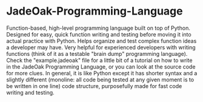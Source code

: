 # JadeOak-Programming-Language
Function-based, high-level programming language built on top of Python. Designed for easy, quick function writing and testing before moving it into actual practice with Python. Helps organize and test complex function ideas a developer may have. Very helpful for experienced developers with writing functions (think of it as a testable "brain dump" programming language). 
Check the "example.jadeoak" file for a little bit of a tutorial on how to write in the JadeOak Programming Language, or you can look at the source code for more clues. In general, it is like Python except it has shorter syntax and a slightly different (monoline: all code being tested at any given moment is to be written in one line) code structure, purposefully made for fast code writing and testing. 
